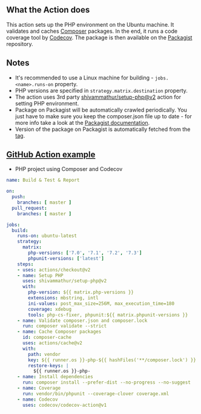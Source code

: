 ## What the Action does
This action sets up the PHP environment on the Ubuntu machine. It validates and caches [Composer](https://getcomposer.org/) packages. In the end, it runs a code coverage tool by [Codecov](https://about.codecov.io/). The package is then available on the [Packagist](https://packagist.org/) repository.

## Notes
- It's recommended to use a Linux machine for building - `jobs.<name>.runs-on` property.
- PHP versions are specified in `strategy.matrix.destination` property.
- The action uses 3rd party [shivammathur/setup-php@v2](https://github.com/shivammathur/setup-php) action for setting PHP environment.
- Package on Packagist will be automatically crawled periodically. You just have to make sure you keep the composer.json file up to date - for more info take a look at the [Packagist documentation](https://packagist.org/).
- Version of the package on Packagist is automatically fetched from the [tag](https://git-scm.com/book/en/v2/Git-Basics-Tagging).

## [GitHub Action example](https://github.com/kontent-ai/kontent-ai-delivery-sdk-php/blob/master/.github/workflows/integrate.yml)
- PHP project using Composer and Codecov
```yaml
name: Build & Test & Report

on:
  push:
    branches: [ master ]
  pull_request:
    branches: [ master ]

jobs:
  build:
    runs-on: ubuntu-latest
    strategy:
      matrix:        
        php-versions: ['7.0', '7.1', '7.2', '7.3']
        phpunit-versions: ['latest']
    steps:
    - uses: actions/checkout@v2
    - name: Setup PHP
      uses: shivammathur/setup-php@v2
      with:
        php-version: ${{ matrix.php-versions }}
        extensions: mbstring, intl
        ini-values: post_max_size=256M, max_execution_time=180
        coverage: xdebug        
        tools: php-cs-fixer, phpunit:${{ matrix.phpunit-versions }}
    - name: Validate composer.json and composer.lock
      run: composer validate --strict
    - name: Cache Composer packages
      id: composer-cache
      uses: actions/cache@v2
      with:
        path: vendor
        key: ${{ runner.os }}-php-${{ hashFiles('**/composer.lock') }}
        restore-keys: |
          ${{ runner.os }}-php-
    - name: Install dependencies
      run: composer install --prefer-dist --no-progress --no-suggest
    - name: Coverage
      run: vendor/bin/phpunit --coverage-clover coverage.xml
    - name: Codecov
      uses: codecov/codecov-action@v1  
```
